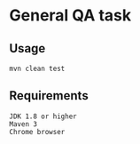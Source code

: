 # General QA task

## Usage
```
mvn clean test
```

## Requirements
```
JDK 1.8 or higher
Maven 3
Chrome browser
```
